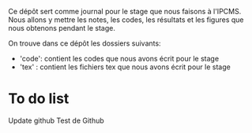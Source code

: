 Ce dépôt sert comme journal pour le stage que nous faisons à l'IPCMS. Nous allons y mettre les notes, les codes, les résultats et les figures que nous obtenons pendant le stage.

On trouve dans ce dépôt les dossiers suivants:
- 'code': contient les codes que nous avons écrit pour le stage
- 'tex' : contient les fichiers tex que nous avons écrit pour le stage


# To do list
 
Update github 
Test de Github 